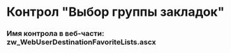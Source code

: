 ﻿---
description: 2.4.10.1
---
# Контрол "Выбор группы закладок"
### Имя контрола в веб-части: zw_WebUserDestinationFavoriteLists.ascx

